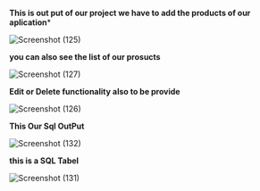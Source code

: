 **This is out put of our project we have to add the products of our aplication***

![Screenshot (125)](https://github.com/user-attachments/assets/acfa0895-fe2a-455c-9164-d57f0d92c154)


**you can also see the list of our prosucts**

![Screenshot (127)](https://github.com/user-attachments/assets/a979d8d1-c026-46b6-b88b-e6f24dc5188e)


**Edit or Delete functionality also to be provide**

![Screenshot (126)](https://github.com/user-attachments/assets/fead7d6c-7923-468c-87a4-0094c0d205f5)


**This Our Sql OutPut**

![Screenshot (132)](https://github.com/user-attachments/assets/20e2c846-324d-490e-8aa2-fc003d1b9148)

**this is a SQL Tabel**

![Screenshot (131)](https://github.com/user-attachments/assets/548ce858-2966-4045-a2b9-f67c7e03c3ab)
